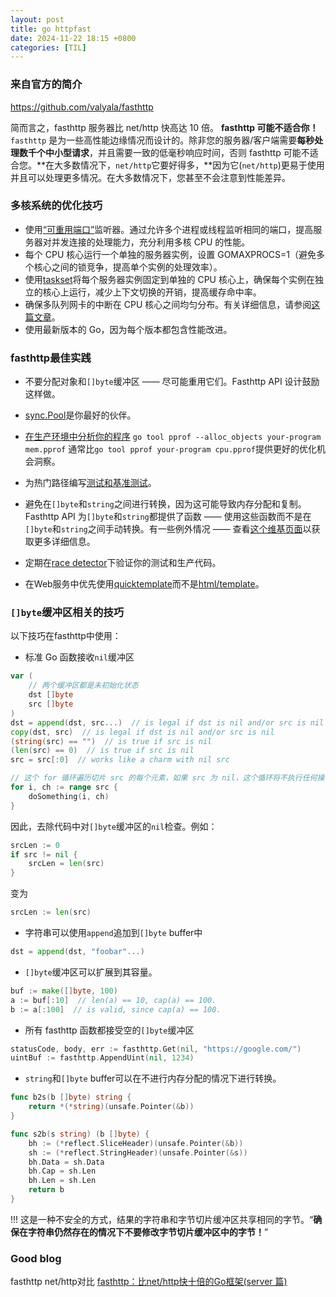 ```yaml
---
layout: post
title: go httpfast
date: 2024-11-22 18:15 +0800
categories: [TIL]
---
```

### 来自官方的简介

https://github.com/valyala/fasthttp

简而言之，fasthttp 服务器比 net/http 快高达 10 倍。
**fasthttp 可能不适合你！**`fasthttp` 是为一些高性能边缘情况而设计的。除非您的服务器/客户端需要**每秒处理数千个中小型请求**，并且需要一致的低毫秒响应时间，否则 fasthttp 可能不适合您。**在大多数情况下，`net/http`它要好得多，**因为它(`net/http`)更易于使用并且可以处理更多情况。在大多数情况下，您甚至不会注意到性能差异。

### 多核系统的优化技巧

- 使用[“可重用端口”](https://pkg.go.dev/github.com/valyala/fasthttp/reuseport)监听器。通过允许多个进程或线程监听相同的端口，提高服务器对并发连接的处理能力，充分利用多核 CPU 的性能。
- 每个 CPU 核心运行一个单独的服务器实例，设置 GOMAXPROCS=1（避免多个核心之间的锁竞争，提高单个实例的处理效率）。
- 使用[taskset](https://linux.die.net/man/1/taskset)将每个服务器实例固定到单独的 CPU 核心上，确保每个实例在独立的核心上运行，减少上下文切换的开销，提高缓存命中率。
- 确保多队列网卡的中断在 CPU 核心之间均匀分布。有关详细信息，请参阅[这篇文章](https://blog.cloudflare.com/how-to-achieve-low-latency/)。
- 使用最新版本的 Go，因为每个版本都包含性能改进。

### fasthttp最佳实践

- 不要分配对象和`[]byte`缓冲区 —— 尽可能重用它们。Fasthttp API 设计鼓励这样做。
- [sync.Pool](https://pkg.go.dev/sync#Pool)是你最好的伙伴。



- [在生产环境中分析你的程序](https://go.dev/blog/pprof)
  `go tool pprof --alloc_objects your-program mem.pprof`
  通常比`go tool pprof your-program cpu.pprof`提供更好的优化机会洞察。
- 为热门路径编写[测试和基准测试](https://pkg.go.dev/testing)。
- 避免在`[]byte`和`string`之间进行转换，因为这可能导致内存分配和复制。Fasthttp API 为`[]byte`和`string`都提供了函数 —— 使用这些函数而不是在`[]byte`和`string`之间手动转换。有一些例外情况 —— 查看[这个维基页面](https://github.com/golang/go/wiki/CompilerOptimizations#string-and-byte)以获取更多详细信息。
- 定期在[race detector](https://go.dev/doc/articles/race_detector.html)下验证你的测试和生产代码。
- 在Web服务中优先使用[quicktemplate](https://github.com/valyala/quicktemplate)而不是[html/template](https://pkg.go.dev/html/template)。

### `[]byte`缓冲区相关的技巧

以下技巧在fasthttp中使用：

- 标准 Go 函数接收`nil`缓冲区

```go
var (
	// 两个缓冲区都是未初始化状态
	dst []byte
	src []byte
)
dst = append(dst, src...)  // is legal if dst is nil and/or src is nil
copy(dst, src)  // is legal if dst is nil and/or src is nil
(string(src) == "")  // is true if src is nil
(len(src) == 0)  // is true if src is nil
src = src[:0]  // works like a charm with nil src

// 这个 for 循环遍历切片 src 的每个元素，如果 src 为 nil，这个循环将不执行任何操作，直接跳过，不会引发程序错误。
for i, ch := range src {
	doSomething(i, ch)
}
```

因此，去除代码中对`[]byte`缓冲区的`nil`检查。例如：

```go
srcLen := 0
if src != nil {
	srcLen = len(src)
}
```

变为

```go
srcLen := len(src)
```

- 字符串可以使用`append`追加到`[]byte` buffer中

```go
dst = append(dst, "foobar"...)
```

- `[]byte`缓冲区可以扩展到其容量。

```go
buf := make([]byte, 100)
a := buf[:10]  // len(a) == 10, cap(a) == 100.
b := a[:100]  // is valid, since cap(a) == 100.
```

- 所有 fasthttp 函数都接受空的`[]byte`缓冲区

```go
statusCode, body, err := fasthttp.Get(nil, "https://google.com/")
uintBuf := fasthttp.AppendUint(nil, 1234)
```

- `string`和`[]byte` buffer可以在不进行内存分配的情况下进行转换。

```go
func b2s(b []byte) string {
    return *(*string)(unsafe.Pointer(&b))
}

func s2b(s string) (b []byte) {
    bh := (*reflect.SliceHeader)(unsafe.Pointer(&b))
    sh := (*reflect.StringHeader)(unsafe.Pointer(&s))
    bh.Data = sh.Data
    bh.Cap = sh.Len
    bh.Len = sh.Len
    return b
}
```

!!! 这是一种不安全的方式，结果的字符串和字节切片缓冲区共享相同的字节。“**确保在字符串仍然存在的情况下不要修改字节切片缓冲区中的字节！**”

### Good blog
fasthttp net/http对比 [fasthttp：比net/http快十倍的Go框架(server 篇)](https://www.luozhiyun.com/archives/574)
